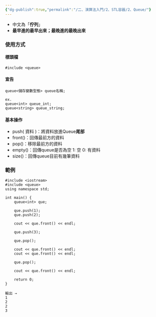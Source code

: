 ```yaml
---
{"dg-publish":true,"permalink":"/二、演算法入門/2、STL容器/2、Queue/"}
---
```



- 中文為「**佇列**」
- **最早進的最早出來；最晚進的最晚出來**

### 使用方式

#### 標頭檔

```
#include <queue>
```

#### 宣告

```
queue<儲存變數型態> queue名稱;

ex.
queue<int> queue_int;
queue<string> queue_string;
```

#### 基本操作

- push( 資料 )：將資料放進Queue**尾部**
- front()：回傳最前方的資料
- pop()：移除最前方的資料
- empty()：回傳queue是否為空
                   1: 空
                   0: 有資料
- size()：回傳queue目前有幾筆資料

### 範例

```
#include <iostream>
#include <queue>
using namespace std;

int main() {
    queue<int> que;
    
    que.push(1);
    que.push(2);
    
    cout << que.front() << endl;
    
    que.push(3);
    
    que.pop();
    
    cout << que.front() << endl;
    cout << que.front() << endl;
    
    que.pop();
    
    cout << que.front() << endl;
    
    return 0;
}

輸出 →
1
2
2
3
```